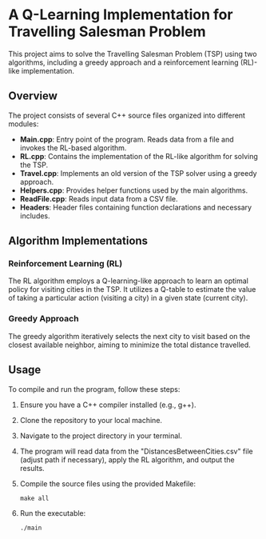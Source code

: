 # A Q-Learning Implementation for Travelling Salesman Problem

This project aims to solve the Travelling Salesman Problem (TSP) using two algorithms, including a greedy approach and a reinforcement learning (RL)-like implementation.

## Overview

The project consists of several C++ source files organized into different modules:

- **Main.cpp**: Entry point of the program. Reads data from a file and invokes the RL-based algorithm.
- **RL.cpp**: Contains the implementation of the RL-like algorithm for solving the TSP.
- **Travel.cpp**: Implements an old version of the TSP solver using a greedy approach.
- **Helpers.cpp**: Provides helper functions used by the main algorithms.
- **ReadFile.cpp**: Reads input data from a CSV file.
- **Headers**: Header files containing function declarations and necessary includes.

## Algorithm Implementations

### Reinforcement Learning (RL)

The RL algorithm employs a Q-learning-like approach to learn an optimal policy for visiting cities in the TSP. It utilizes a Q-table to estimate the value of taking a particular action (visiting a city) in a given state (current city).

### Greedy Approach

The greedy algorithm iteratively selects the next city to visit based on the closest available neighbor, aiming to minimize the total distance travelled.

## Usage

To compile and run the program, follow these steps:

1. Ensure you have a C++ compiler installed (e.g., g++).

2. Clone the repository to your local machine.

3. Navigate to the project directory in your terminal.

4. The program will read data from the "DistancesBetweenCities.csv" file (adjust path if necessary), apply the RL algorithm, and output the results.

5. Compile the source files using the provided Makefile:
    ```
    make all
    ```

6. Run the executable:
    ```
    ./main
    ```
    
